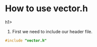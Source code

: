 <h1>How to use vector.h</h1>h1>

1. First we need to include our header file.

```c
#include "vector.h"
```
